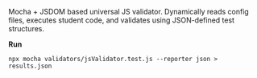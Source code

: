 
Mocha + JSDOM based universal JS validator.
Dynamically reads config files, executes student code,
and validates using JSON-defined test structures.

**Run**
```
npx mocha validators/jsValidator.test.js --reporter json > results.json
```
